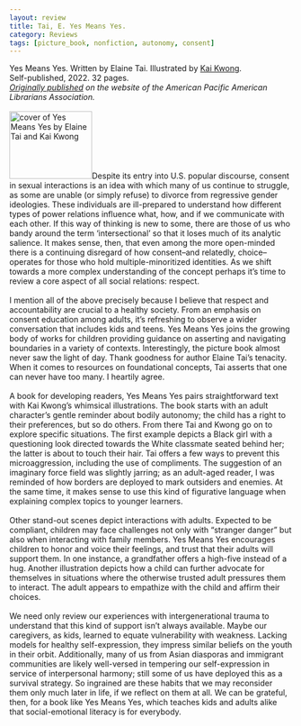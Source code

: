 ```yaml
---
layout: review
title: Tai, E. Yes Means Yes.
category: Reviews
tags: [picture_book, nonfiction, autonomy, consent]
---
```

<span class="title">Yes Means Yes</span>. Written by Elaine Tai. Illustrated by <a href="https://www.kaikwong.co/" target="_blank" alt="website of artist Kai Kwong">Kai Kwong</a>.<br>
<span class="publisher">Self-published, 2022. 32 pages.</span><br>
<span style="font-size:14px"><em><a href="https://www.apalaweb.org/book-review-yes-means-yes-2/" target="_blank" alt="Review of Yes Means Yes on APALA website">Originally published</a> on the website of the American Pacific American Librarians Association.</em></span><br><br>
<span class="book1"><img src="https://www.apalaweb.org/wp-content/uploads/2022/03/YesMeansYes.jpg" width="147" height="120" alt="cover of Yes Means Yes by Elaine Tai and Kai Kwong"></span>Despite its entry into U.S. popular discourse, consent in sexual interactions is an idea with which many of us continue to struggle, as some are unable (or simply refuse) to divorce from regressive gender ideologies. These individuals are ill-prepared to understand how different types of power relations influence what, how, and if we communicate with each other. If this way of thinking is new to some, there are those of us who bandy around the term ‘intersectional’ so that it loses much of its analytic salience. It makes sense, then, that even among the more open-minded there is a continuing disregard of how consent–and relatedly, choice–operates for those who hold multiple-minoritized identities. As we shift towards a more complex understanding of the concept perhaps it’s time to review a core aspect of all social relations: respect.<br><br>I mention all of the above precisely because I believe that respect and accountability are crucial to a healthy society. From an emphasis on consent education among adults, it’s refreshing to observe a wider conversation that includes kids and teens. Yes Means Yes joins the growing body of works for children providing guidance on asserting and navigating boundaries in a variety of contexts. Interestingly, the picture book almost never saw the light of day. Thank goodness for author Elaine Tai’s tenacity. When it comes to resources on foundational concepts, Tai asserts that one can never have too many. I heartily agree.<br><br>A book for developing readers, Yes Means Yes pairs straightforward text with Kai Kwong’s whimsical illustrations. The book starts with an adult character’s gentle reminder about bodily autonomy; the child has a right to their preferences, but so do others. From there Tai and Kwong go on to explore specific situations. The first example depicts a Black girl with a questioning look directed towards the White classmate seated behind her; the latter is about to touch their hair. Tai offers a few ways to prevent this microaggression, including the use of compliments. The suggestion of an imaginary force field was slightly jarring; as an adult-aged reader, I was reminded of how borders are deployed to mark outsiders and enemies. At the same time, it makes sense to use this kind of figurative language when explaining complex topics to younger learners.<br><br>Other stand-out scenes depict interactions with adults. Expected to be compliant, children may face challenges not only with “stranger danger” but also when interacting with family members. Yes Means Yes encourages children to honor and voice their feelings, and trust that their adults will support them. In one instance, a grandfather offers a high-five instead of a hug. Another illustration depicts how a child can further advocate for themselves in situations where the otherwise trusted adult pressures them to interact. The adult appears to empathize with the child and affirm their choices.<br><br>We need only review our experiences with intergenerational trauma to understand that this kind of support isn’t always available. Maybe our caregivers, as kids, learned to equate vulnerability with weakness. Lacking models for healthy self-expression, they impress similar beliefs on the youth in their orbit. Additionally, many of us from Asian diasporas and immigrant communities are likely well-versed in tempering our self-expression in service of interpersonal harmony; still some of us have deployed this as a survival strategy. So ingrained are these habits that we may reconsider them only much later in life, if we reflect on them at all. We can be grateful, then, for a book like Yes Means Yes, which teaches kids and adults alike that social-emotional literacy is for everybody.


